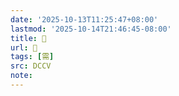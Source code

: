 ```yaml
---
date: '2025-10-13T11:25:47+08:00'
lastmod: '2025-10-14T21:46:45-08:00'
title: 󰉶
url: 󰉶
tags: [需]
src: DCCV
note:
---
```

